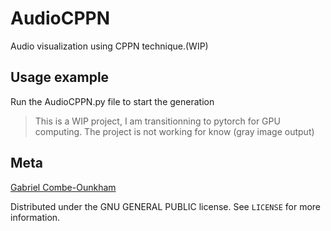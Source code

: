 # AudioCPPN
Audio visualization using CPPN technique.(WIP)

## Usage example

Run the AudioCPPN.py file to start the generation

> This is a WIP project, I am transitionning to pytorch for GPU computing.
> The project is not working for know (gray image output)

## Meta

[Gabriel Combe-Ounkham](https://github.com/gabriel-combe)

Distributed under the GNU GENERAL PUBLIC license. See ``LICENSE`` for more information.
